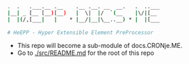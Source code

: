 ```sh
.  .   .___.__ .__    .__ .__. __  __.   .  ..___
|__| _ [__ [__)[__)   |  \|  |/  `(__    |\/|[__ 
|  |(/,[___|   |    * |__/|__|\__..__) * |  |[___
                                                 
# HeEPP - Hyper Extensible Element PreProcessor                                                 
```

- This repo will become a sub-module of docs.CRONje.ME.
- Go to [./src/README.md](./src/README.md) for the root of this repo